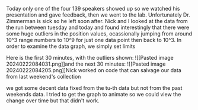Today only one of the four 139 speakers showed up so we watched his presentation and gave feedback, then we went to the lab. Unfortunately Dr. Zimmerman is sick so he left soon after.
Nick and I looked at the data from the run between tuesday and today and found interestingly that there were some huge outliers in the position values, ocassionally jumping from around 10^3 range numbers to 10^9 for just one data point then back to 10^3. In order to examine the data graph, we simply set limits

Here is the first 30 minutes, with the outliers shown:
![[Pasted image 20240222084031.png]]and the next 30 minutes:
![[Pasted image 20240222084205.png]]Nick worked on code that can salvage our data from last weekend's collection


we got some decent data fixed from the tu-th data but not from the past weekends data. I tried to get the graph to animate so we could view the change over time but that didn't work.